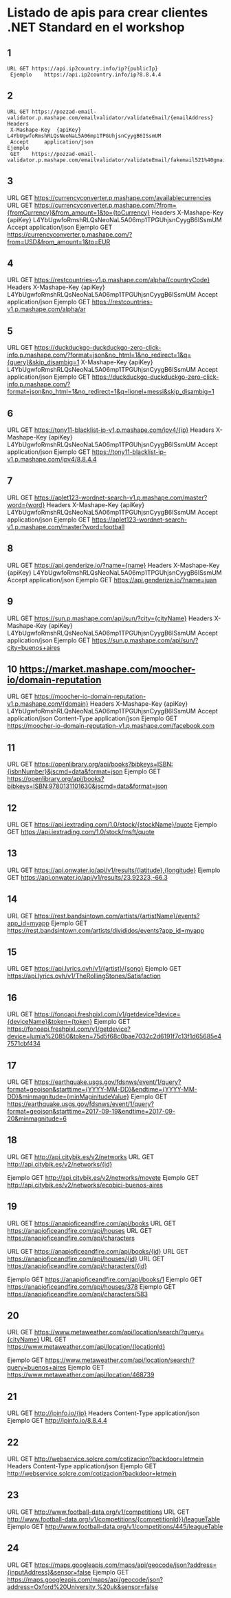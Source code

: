 # Listado de apis para crear clientes .NET Standard en el workshop

## 1
```
URL GET	https://api.ip2country.info/ip?{publicIp}
 Ejemplo	https://api.ip2country.info/ip?8.8.4.4 
```
## 2
```
URL	GET	https://pozzad-email-validator.p.mashape.com/emailvalidator/validateEmail/{emailAddress}
Headers
 X-Mashape-Key	{apiKey} L4YbUgwfoRmshRLQsNeoNaL5A06mp1TPGUhjsnCyygB6ISsmUM
 Accept		application/json
Ejemplo	
 GET	https://pozzad-email-validator.p.mashape.com/emailvalidator/validateEmail/fakemail521%40gmail.com
```
## 3
URL	GET	https://currencyconverter.p.mashape.com/availablecurrencies
URL	GET	https://currencyconverter.p.mashape.com/?from={fromCurrency}&from_amount=1&to={toCurrency}
Headers
    X-Mashape-Key	{apiKey} L4YbUgwfoRmshRLQsNeoNaL5A06mp1TPGUhjsnCyygB6ISsmUM
    Accept		application/json
Ejemplo	GET	https://currencyconverter.p.mashape.com/?from=USD&from_amount=1&to=EUR

## 4
URL	GET	https://restcountries-v1.p.mashape.com/alpha/{countryCode}
Headers
    X-Mashape-Key	{apiKey} L4YbUgwfoRmshRLQsNeoNaL5A06mp1TPGUhjsnCyygB6ISsmUM
    Accept		application/json
Ejemplo	GET	https://restcountries-v1.p.mashape.com/alpha/ar

## 5
URL	GET	https://duckduckgo-duckduckgo-zero-click-info.p.mashape.com/?format=json&no_html=1&no_redirect=1&q={query}&skip_disambig=1
    X-Mashape-Key	{apiKey} L4YbUgwfoRmshRLQsNeoNaL5A06mp1TPGUhjsnCyygB6ISsmUM
    Accept		application/json
Ejemplo	GET	https://duckduckgo-duckduckgo-zero-click-info.p.mashape.com/?format=json&no_html=1&no_redirect=1&q=lionel+messi&skip_disambig=1

## 6
URL	GET	https://tony11-blacklist-ip-v1.p.mashape.com/ipv4/{ip}
Headers
    X-Mashape-Key	{apiKey} L4YbUgwfoRmshRLQsNeoNaL5A06mp1TPGUhjsnCyygB6ISsmUM
    Accept		application/json
Ejemplo	GET	https://tony11-blacklist-ip-v1.p.mashape.com/ipv4/8.8.4.4

## 7
URL	GET	https://aplet123-wordnet-search-v1.p.mashape.com/master?word={word}
Headers
    X-Mashape-Key	{apiKey} L4YbUgwfoRmshRLQsNeoNaL5A06mp1TPGUhjsnCyygB6ISsmUM
    Accept		application/json
Ejemplo	GET	https://aplet123-wordnet-search-v1.p.mashape.com/master?word=football

## 8
URL	GET	https://api.genderize.io/?name={name}
Headers
    X-Mashape-Key	{apiKey} L4YbUgwfoRmshRLQsNeoNaL5A06mp1TPGUhjsnCyygB6ISsmUM
    Accept		application/json
Ejemplo	GET	https://api.genderize.io/?name=juan

## 9
URL	GET	https://sun.p.mashape.com/api/sun/?city={cityName}
Headers
    X-Mashape-Key	{apiKey} L4YbUgwfoRmshRLQsNeoNaL5A06mp1TPGUhjsnCyygB6ISsmUM
    Accept		application/json
Ejemplo	GET	https://sun.p.mashape.com/api/sun/?city=buenos+aires

## 10	https://market.mashape.com/moocher-io/domain-reputation
URL	GET	https://moocher-io-domain-reputation-v1.p.mashape.com/{domain}
Headers
    X-Mashape-Key	{apiKey} L4YbUgwfoRmshRLQsNeoNaL5A06mp1TPGUhjsnCyygB6ISsmUM
    Accept		application/json
    Content-Type	application/json
Ejemplo	GET	https://moocher-io-domain-reputation-v1.p.mashape.com/facebook.com

## 11	
URL	GET	https://openlibrary.org/api/books?bibkeys=ISBN:{isbnNumber}&jscmd=data&format=json
Ejemplo	GET	https://openlibrary.org/api/books?bibkeys=ISBN:9780131101630&jscmd=data&format=json

## 12
URL	GET	https://api.iextrading.com/1.0/stock/{stockName}/quote
Ejemplo	GET	https://api.iextrading.com/1.0/stock/msft/quote

## 13
URL	GET	https://api.onwater.io/api/v1/results/{latitude},{longitude}
Ejemplo	GET	https://api.onwater.io/api/v1/results/23.92323,-66.3

## 14
URL	GET	https://rest.bandsintown.com/artists/{artistName}/events?app_id=myapp
Ejemplo	GET	https://rest.bandsintown.com/artists/divididos/events?app_id=myapp

## 15
URL	GET	https://api.lyrics.ovh/v1/{artist}/{song}
Ejemplo	GET	https://api.lyrics.ovh/v1/TheRollingStones/Satisfaction

## 16
URL	GET	https://fonoapi.freshpixl.com/v1/getdevice?device={deviceName}&token={token}
Ejemplo	GET	https://fonoapi.freshpixl.com/v1/getdevice?device=lumia%20850&token=75d5f68c0bae7032c2d6191f7c13f1d65685e47571cbf434

## 17
URL	GET	https://earthquake.usgs.gov/fdsnws/event/1/query?format=geojson&starttime={YYYY-MM-DD}&endtime={YYYY-MM-DD}&minmagnitude={minMaginitudeValue}
Ejemplo	GET	https://earthquake.usgs.gov/fdsnws/event/1/query?format=geojson&starttime=2017-09-19&endtime=2017-09-20&minmagnitude=6

## 18
URL	GET	http://api.citybik.es/v2/networks
URL	GET	http://api.citybik.es/v2/networks/{id}

Ejemplo	GET	http://api.citybik.es/v2/networks/movete
Ejemplo	GET	http://api.citybik.es/v2/networks/ecobici-buenos-aires

## 19
URL	GET	https://anapioficeandfire.com/api/books
URL	GET	https://anapioficeandfire.com/api/houses
URL	GET	https://anapioficeandfire.com/api/characters

URL	GET	https://anapioficeandfire.com/api/books/{id}
URL	GET	https://anapioficeandfire.com/api/houses/{id}
URL	GET	https://anapioficeandfire.com/api/characters/{id}

Ejemplo	GET	https://anapioficeandfire.com/api/books/1
Ejemplo	GET	https://anapioficeandfire.com/api/houses/378
Ejemplo	GET	https://anapioficeandfire.com/api/characters/583

## 20
URL	GET	https://www.metaweather.com/api/location/search/?query={cityName}
URL	GET	https://www.metaweather.com/api/location/{locationId}

Ejemplo	GET	https://www.metaweather.com/api/location/search/?query=buenos+aires
Ejemplo	GET	https://www.metaweather.com/api/location/468739


## 21	
URL	GET	http://ipinfo.io/{ip}
Headers
    Content-Type	application/json
Ejemplo	GET	http://ipinfo.io/8.8.4.4

## 22
URL	GET	http://webservice.solcre.com/cotizacion?backdoor=letmein
Headers
    Content-Type	application/json
Ejemplo	GET	http://webservice.solcre.com/cotizacion?backdoor=letmein

## 23
URL	GET	http://www.football-data.org/v1/competitions
URL	GET	http://www.football-data.org/v1/competitions/{competitionId}}/leagueTable
Ejemplo	GET	http://www.football-data.org/v1/competitions/445/leagueTable

## 24
URL GET https://maps.googleapis.com/maps/api/geocode/json?address={inputAddress}&sensor=false
Ejemplo GET https://maps.googleapis.com/maps/api/geocode/json?address=Oxford%20University,%20uk&sensor=false